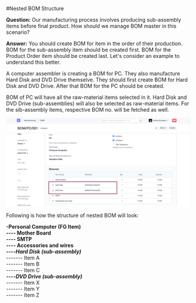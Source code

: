 #Nested BOM Structure

**Question:** Our manufacturing process involves producing sub-assembly items before final product. How should we manage BOM master in this scenario?

**Answer:** You should create BOM for item in the order of their production. BOM for the sub-assembly item should be created first. BOM for the Product Order item should be created last. Let's consider an example to understand this better.

A computer assembler is creating a BOM for PC. They also manufacture Hard Disk and DVD Drive themselve. They should first create BOM for Hard Disk and DVD Drive. After that BOM for the PC should be created.
 
BOM of PC will have all the raw-material items selected in it. Hard Disk and DVD Drive (sub-assemblies) will also be selected as raw-material items. For the sib-assembly items, respective BOM no. will be fetched as well.

<img alt="Nested BOM" class="screenshot" src="../assets/nested-bom-1.png">

Following is how the structure of nested BOM will look:

<div>
	
<b>-Personal Computer (FG Item)</b><br>
<b>---- Mother Board</b><br>
<b>---- SMTP</b><br>
<b>---- Accessories and wires</b><br>
<b>----<i>Hard Disk (sub-assembly)</i></b><br>
 ------- Item A<br>
 ------- Item B<br>
 ------- Item C<br>
<b>----<i>DVD Drive (sub-assembly)</i></b><br>
 ------- Item X<br>
 ------- Item Y<br>
 ------- Item Z

</div>